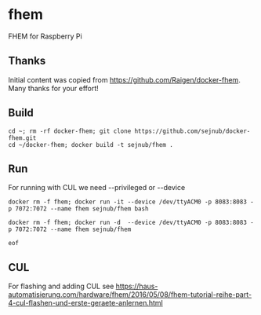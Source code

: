 # fhem
FHEM for Raspberry Pi

## Thanks
Initial content was copied from https://github.com/Raigen/docker-fhem. Many thanks for your effort! 


## Build

    cd ~; rm -rf docker-fhem; git clone https://github.com/sejnub/docker-fhem.git
    cd ~/docker-fhem; docker build -t sejnub/fhem .


## Run

For running with CUL we need --privileged or --device <cul-device>

    docker rm -f fhem; docker run -it --device /dev/ttyACM0 -p 8083:8083 -p 7072:7072 --name fhem sejnub/fhem bash

    docker rm -f fhem; docker run -d  --device /dev/ttyACM0 -p 8083:8083 -p 7072:7072 --name fhem sejnub/fhem

    eof
    
    
## CUL

For flashing and adding CUL see 
https://haus-automatisierung.com/hardware/fhem/2016/05/08/fhem-tutorial-reihe-part-4-cul-flashen-und-erste-geraete-anlernen.html

